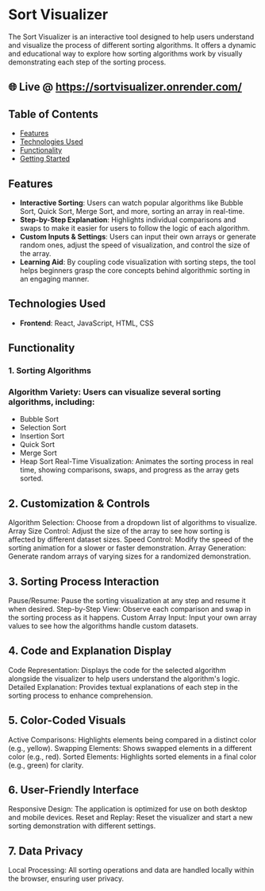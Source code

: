 # Sort Visualizer

The Sort Visualizer is an interactive tool designed to help users understand and visualize the process of different sorting algorithms. It offers a dynamic and educational way to explore how sorting algorithms work by visually demonstrating each step of the sorting process.

## 🌐 Live @ https://sortvisualizer.onrender.com/


## Table of Contents
- [Features](#features)
- [Technologies Used](#technologies-used)
- [Functionality](#functionality)
- [Getting Started](#getting-started)


## Features
- **Interactive Sorting**: Users can watch popular algorithms like Bubble Sort, Quick Sort, Merge Sort, and more, sorting an array in real-time.
- **Step-by-Step Explanation**: Highlights individual comparisons and swaps to make it easier for users to follow the logic of each algorithm.
- **Custom Inputs & Settings**: Users can input their own arrays or generate random ones, adjust the speed of visualization, and control the size of the array.
- **Learning Aid**: By coupling code visualization with sorting steps, the tool helps beginners grasp the core concepts behind algorithmic sorting in an engaging manner.

## Technologies Used
- **Frontend**: React, JavaScript, HTML, CSS

## Functionality

### 1. Sorting Algorithms
### Algorithm Variety: Users can visualize several sorting algorithms, including:
- Bubble Sort
- Selection Sort
- Insertion Sort
 - Quick Sort
 - Merge Sort
 - Heap Sort
 Real-Time Visualization: Animates the sorting process in real time, showing comparisons,
 swaps, and progress as the array gets sorted.

## 2. Customization & Controls
 Algorithm Selection: Choose from a dropdown list of algorithms to visualize.
 Array Size Control: Adjust the size of the array to see how sorting is affected by different dataset sizes.
 Speed Control: Modify the speed of the sorting animation for a slower or faster demonstration.
 Array Generation: Generate random arrays of varying sizes for a randomized demonstration.

## 3. Sorting Process Interaction
 Pause/Resume: Pause the sorting visualization at any step and resume it when desired.
 Step-by-Step View: Observe each comparison and swap in the sorting process as it happens.
 Custom Array Input: Input your own array values to see how the algorithms handle custom datasets.

## 4. Code and Explanation Display
 Code Representation: Displays the code for the selected algorithm alongside the visualizer 
 to help users understand the algorithm's logic.
 Detailed Explanation: Provides textual explanations of each step in the sorting process to enhance comprehension.

## 5. Color-Coded Visuals
 Active Comparisons: Highlights elements being compared in a distinct color (e.g., yellow).
 Swapping Elements: Shows swapped elements in a different color (e.g., red).
 Sorted Elements: Highlights sorted elements in a final color (e.g., green) for clarity.

## 6. User-Friendly Interface
 Responsive Design: The application is optimized for use on both desktop and mobile devices.
 Reset and Replay: Reset the visualizer and start a new sorting demonstration with different settings.

## 7. Data Privacy
 Local Processing: All sorting operations and data are handled locally within the browser,
 ensuring user privacy.

